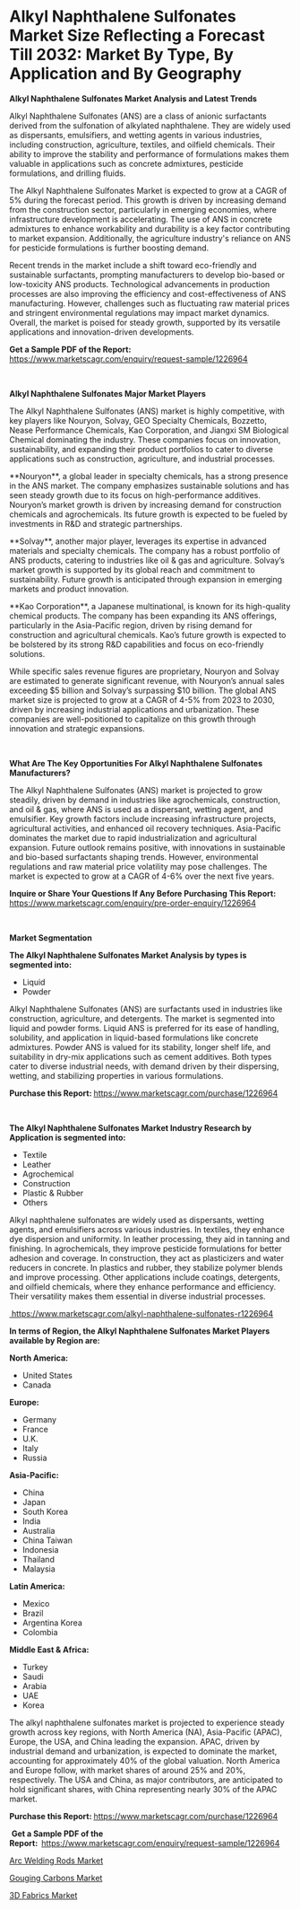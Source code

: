 <p><h1>Alkyl Naphthalene Sulfonates Market Size Reflecting a Forecast Till 2032: Market By Type, By Application and By Geography</h1></p><p><strong>Alkyl Naphthalene Sulfonates Market Analysis and Latest Trends</strong></p>
<p><p>Alkyl Naphthalene Sulfonates (ANS) are a class of anionic surfactants derived from the sulfonation of alkylated naphthalene. They are widely used as dispersants, emulsifiers, and wetting agents in various industries, including construction, agriculture, textiles, and oilfield chemicals. Their ability to improve the stability and performance of formulations makes them valuable in applications such as concrete admixtures, pesticide formulations, and drilling fluids.</p><p>The Alkyl Naphthalene Sulfonates Market is expected to grow at a CAGR of 5% during the forecast period. This growth is driven by increasing demand from the construction sector, particularly in emerging economies, where infrastructure development is accelerating. The use of ANS in concrete admixtures to enhance workability and durability is a key factor contributing to market expansion. Additionally, the agriculture industry's reliance on ANS for pesticide formulations is further boosting demand.</p><p>Recent trends in the market include a shift toward eco-friendly and sustainable surfactants, prompting manufacturers to develop bio-based or low-toxicity ANS products. Technological advancements in production processes are also improving the efficiency and cost-effectiveness of ANS manufacturing. However, challenges such as fluctuating raw material prices and stringent environmental regulations may impact market dynamics. Overall, the market is poised for steady growth, supported by its versatile applications and innovation-driven developments.</p></p>
<p><strong>Get a Sample PDF of the Report:&nbsp;</strong> <a href="https://www.marketscagr.com/enquiry/request-sample/1226964?utm_campaign=1999&utm_medium=2&utm_source=Github&utm_content=ia&utm_term=27012025&utm_id=alkyl-naphthalene-sulfonates">https://www.marketscagr.com/enquiry/request-sample/1226964</a></p>
<p>&nbsp;</p>
<p><strong>Alkyl Naphthalene Sulfonates Major Market Players</strong></p>
<p><p>The Alkyl Naphthalene Sulfonates (ANS) market is highly competitive, with key players like Nouryon, Solvay, GEO Specialty Chemicals, Bozzetto, Nease Performance Chemicals, Kao Corporation, and Jiangxi SM Biological Chemical dominating the industry. These companies focus on innovation, sustainability, and expanding their product portfolios to cater to diverse applications such as construction, agriculture, and industrial processes.</p><p>**Nouryon**, a global leader in specialty chemicals, has a strong presence in the ANS market. The company emphasizes sustainable solutions and has seen steady growth due to its focus on high-performance additives. Nouryon’s market growth is driven by increasing demand for construction chemicals and agrochemicals. Its future growth is expected to be fueled by investments in R&D and strategic partnerships.</p><p>**Solvay**, another major player, leverages its expertise in advanced materials and specialty chemicals. The company has a robust portfolio of ANS products, catering to industries like oil & gas and agriculture. Solvay’s market growth is supported by its global reach and commitment to sustainability. Future growth is anticipated through expansion in emerging markets and product innovation.</p><p>**Kao Corporation**, a Japanese multinational, is known for its high-quality chemical products. The company has been expanding its ANS offerings, particularly in the Asia-Pacific region, driven by rising demand for construction and agricultural chemicals. Kao’s future growth is expected to be bolstered by its strong R&D capabilities and focus on eco-friendly solutions.</p><p>While specific sales revenue figures are proprietary, Nouryon and Solvay are estimated to generate significant revenue, with Nouryon’s annual sales exceeding $5 billion and Solvay’s surpassing $10 billion. The global ANS market size is projected to grow at a CAGR of 4-5% from 2023 to 2030, driven by increasing industrial applications and urbanization. These companies are well-positioned to capitalize on this growth through innovation and strategic expansions.</p></p>
<p>&nbsp;</p>
<p><strong>What Are The Key Opportunities For Alkyl Naphthalene Sulfonates Manufacturers?</strong></p>
<p><p>The Alkyl Naphthalene Sulfonates (ANS) market is projected to grow steadily, driven by demand in industries like agrochemicals, construction, and oil & gas, where ANS is used as a dispersant, wetting agent, and emulsifier. Key growth factors include increasing infrastructure projects, agricultural activities, and enhanced oil recovery techniques. Asia-Pacific dominates the market due to rapid industrialization and agricultural expansion. Future outlook remains positive, with innovations in sustainable and bio-based surfactants shaping trends. However, environmental regulations and raw material price volatility may pose challenges. The market is expected to grow at a CAGR of 4-6% over the next five years.</p></p>
<p><strong>Inquire or Share Your Questions If Any Before Purchasing This Report:</strong> <a href="https://www.marketscagr.com/enquiry/pre-order-enquiry/1226964?utm_campaign=1999&utm_medium=2&utm_source=Github&utm_content=ia&utm_term=27012025&utm_id=alkyl-naphthalene-sulfonates">https://www.marketscagr.com/enquiry/pre-order-enquiry/1226964</a></p>
<p>&nbsp;</p>
<p><strong>Market Segmentation</strong></p>
<p><strong>The Alkyl Naphthalene Sulfonates Market Analysis by types is segmented into:</strong></p>
<p><ul><li>Liquid</li><li>Powder</li></ul></p>
<p><p>Alkyl Naphthalene Sulfonates (ANS) are surfactants used in industries like construction, agriculture, and detergents. The market is segmented into liquid and powder forms. Liquid ANS is preferred for its ease of handling, solubility, and application in liquid-based formulations like concrete admixtures. Powder ANS is valued for its stability, longer shelf life, and suitability in dry-mix applications such as cement additives. Both types cater to diverse industrial needs, with demand driven by their dispersing, wetting, and stabilizing properties in various formulations.</p></p>
<p><strong>Purchase this Report:&nbsp;</strong><a href="https://www.marketscagr.com/purchase/1226964?utm_campaign=1999&utm_medium=2&utm_source=Github&utm_content=ia&utm_term=27012025&utm_id=alkyl-naphthalene-sulfonates">https://www.marketscagr.com/purchase/1226964</a></p>
<p>&nbsp;</p>
<p><strong>The Alkyl Naphthalene Sulfonates Market Industry Research by Application is segmented into:</strong></p>
<p><ul><li>Textile</li><li>Leather</li><li>Agrochemical</li><li>Construction</li><li>Plastic & Rubber</li><li>Others</li></ul></p>
<p><p>Alkyl naphthalene sulfonates are widely used as dispersants, wetting agents, and emulsifiers across various industries. In textiles, they enhance dye dispersion and uniformity. In leather processing, they aid in tanning and finishing. In agrochemicals, they improve pesticide formulations for better adhesion and coverage. In construction, they act as plasticizers and water reducers in concrete. In plastics and rubber, they stabilize polymer blends and improve processing. Other applications include coatings, detergents, and oilfield chemicals, where they enhance performance and efficiency. Their versatility makes them essential in diverse industrial processes.</p></p>
<p><a href="https://www.marketscagr.com/alkyl-naphthalene-sulfonates-r1226964?utm_campaign=1999&utm_medium=2&utm_source=Github&utm_content=ia&utm_term=27012025&utm_id=alkyl-naphthalene-sulfonates">&nbsp;https://www.marketscagr.com/alkyl-naphthalene-sulfonates-r1226964</a></p>
<p><strong>In terms of Region, the Alkyl Naphthalene Sulfonates Market Players available by Region are:</strong></p>
<p>
    <p> <strong> North America: </strong>
        <ul>
            <li>United States</li>
            <li>Canada</li>
        </ul>
        </p> 
    <p> <strong> Europe: </strong>
        <ul>
            <li>Germany</li>
            <li>France</li>
            <li>U.K.</li>
            <li>Italy</li>
            <li>Russia</li>
        </ul>
        </p> 
    <p> <strong> Asia-Pacific: </strong>
        <ul>
            <li>China</li>
            <li>Japan</li>
            <li>South Korea</li>
            <li>India</li>
            <li>Australia</li>
            <li>China Taiwan</li>
            <li>Indonesia</li>
            <li>Thailand</li>
            <li>Malaysia</li>
        </ul>
        </p> 
    <p> <strong> Latin America: </strong>
        <ul>
            <li>Mexico</li>
            <li>Brazil</li>
            <li>Argentina Korea</li>
            <li>Colombia</li>
        </ul>
        </p> 
    <p> <strong> Middle East & Africa: </strong>
        <ul>
            <li>Turkey</li>
            <li>Saudi</li>
            <li>Arabia</li>
            <li>UAE</li>
            <li>Korea</li>
        </ul>
    </p>
    </p>
<p><p>The alkyl naphthalene sulfonates market is projected to experience steady growth across key regions, with North America (NA), Asia-Pacific (APAC), Europe, the USA, and China leading the expansion. APAC, driven by industrial demand and urbanization, is expected to dominate the market, accounting for approximately 40% of the global valuation. North America and Europe follow, with market shares of around 25% and 20%, respectively. The USA and China, as major contributors, are anticipated to hold significant shares, with China representing nearly 30% of the APAC market.</p></p>
<p><strong>Purchase this Report: </strong><a href="https://www.marketscagr.com/purchase/1226964?utm_campaign=1999&utm_medium=2&utm_source=Github&utm_content=ia&utm_term=27012025&utm_id=alkyl-naphthalene-sulfonates">https://www.marketscagr.com/purchase/1226964</a></p>
<p>&nbsp;<strong>Get a Sample PDF of the Report:&nbsp;&nbsp;</strong><a href="https://www.marketscagr.com/enquiry/request-sample/1226964?utm_campaign=1999&utm_medium=2&utm_source=Github&utm_content=ia&utm_term=27012025&utm_id=alkyl-naphthalene-sulfonates">https://www.marketscagr.com/enquiry/request-sample/1226964</a></p>
<p><strong></strong></p>
<p><p><a href="https://github.com/lashaunm5st/Market-Research-Report-List-1/blob/main/arc-welding-rods-market.md?utm_campaign=1999&utm_medium=2&utm_source=Github&utm_content=ia&utm_term=27012025&utm_id=alkyl-naphthalene-sulfonates">Arc Welding Rods Market</a></p><p><a href="https://github.com/osbornrdaflalo/Market-Research-Report-List-1/blob/main/gouging-carbons-market.md?utm_campaign=1999&utm_medium=2&utm_source=Github&utm_content=ia&utm_term=27012025&utm_id=alkyl-naphthalene-sulfonates">Gouging Carbons Market</a></p><p><a href="https://github.com/antonioc6hal/Market-Research-Report-List-1/blob/main/3d-fabrics-market.md?utm_campaign=1999&utm_medium=2&utm_source=Github&utm_content=ia&utm_term=27012025&utm_id=alkyl-naphthalene-sulfonates">3D Fabrics Market</a></p></p>